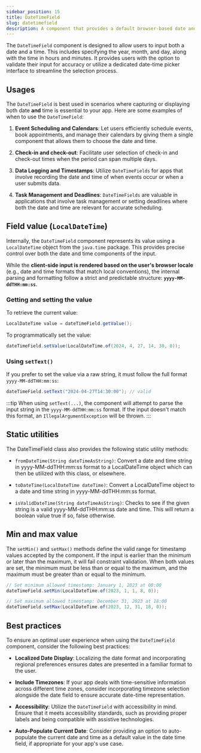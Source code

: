 ```yaml
---
sidebar_position: 15
title: DateTimeField
slug: datetimefield
description: A component that provides a default browser-based date and time picker for selecting both date and time through a single input field.
---
```


<DocChip chip='shadow' />
<DocChip chip='name' label="dwc-field" />
<DocChip chip='since' label='23.02' />
<JavadocLink type="foundation" location="com/webforj/component/field/DateTimeField" top='true'/>

<ParentLink parent="Field" />

The `DateTimeField` component is designed to allow users to input both a date and a time. This includes specifying the year, month, and day, along with the time in hours and minutes. It provides users with the option to validate their input for accuracy or utilize a dedicated date-time picker interface to streamline the selection process.

<ComponentDemo 
path='/webforj/datetimefield?' 
javaE='https://raw.githubusercontent.com/webforj/webforj-documentation/refs/heads/main/src/main/java/com/webforj/samples/views/fields/datetimefield/DateTimeFieldView.java'
/>

## Usages

The `DateTimeField` is best used in scenarios where capturing or displaying both date **and** time is essential to your app. Here are some examples of when to use the `DateTimeField`:

1. **Event Scheduling and Calendars**: Let users efficiently schedule events, book appointments, and manage their calendars by giving them a single component that allows them to choose the date and time.
<!-- vale off -->
2. **Check-in and check-out**: Facilitate user selection of check-in and check-out times when the period can span multiple days.
<!-- vale on -->
3. **Data Logging and Timestamps**: Utilize `DateTimeFields` for apps that involve recording the date and time of when events occur or when a user submits data.

4. **Task Management and Deadlines**: `DateTimeFields` are valuable in applications that involve task management or setting deadlines where both the date and time are relevant for accurate scheduling.

## Field value (`LocalDateTime`)

Internally, the `DateTimeField` component represents its value using a `LocalDateTime` object from the `java.time` package. This provides precise control over both the date and time components of the input.

While the **client-side input is rendered based on the user's browser locale** (e.g., date and time formats that match local conventions), the internal parsing and formatting follow a strict and predictable structure: **`yyyy-MM-ddTHH:mm:ss`**.

### Getting and setting the value

To retrieve the current value:

```java
LocalDateTime value = dateTimeField.getValue();
```

To programmatically set the value:

```java
dateTimeField.setValue(LocalDateTime.of(2024, 4, 27, 14, 30, 0));
```

### Using `setText()`

If you prefer to set the value via a raw string, it must follow the full format `yyyy-MM-ddTHH:mm:ss`:

```java
dateTimeField.setText("2024-04-27T14:30:00"); // valid
```

:::tip
When using `setText(...)`, the component will attempt to parse the input string in the `yyyy-MM-ddTHH:mm:ss` format. If the input doesn't match this format, an `IllegalArgumentException` will be thrown.
:::

## Static utilities 

The DateTimeField class also provides the following static utility methods:

- `fromDateTime(String dateTimeAsString)`: Convert a date and time string in yyyy-MM-ddTHH:mm:ss format to a LocalDateTime object which can then be utilized with this class, or elsewhere.

- `toDateTime(LocalDateTime dateTime)`: Convert a LocalDateTime object to a date and time string in yyyy-MM-ddTHH:mm:ss format.

- `isValidDateTime(String dateTimeAsString)`: Checks to see if the given string is a valid yyyy-MM-ddTHH:mm:ss date and time. This will return a boolean value true if so, false otherwise.

## Min and max value

The `setMin()` and `setMax()` methods define the valid range for timestamp values accepted by the component. If the input is earlier than the minimum or later than the maximum, it will fail constraint validation. When both values are set, the minimum must be less than or equal to the maximum, and the maximum must be greater than or equal to the minimum.

```java
// Set minimum allowed timestamp: January 1, 2023 at 08:00
dateTimeField.setMin(LocalDateTime.of(2023, 1, 1, 8, 0));

// Set maximum allowed timestamp: December 31, 2023 at 18:00
dateTimeField.setMax(LocalDateTime.of(2023, 12, 31, 18, 0));
```

## Best practices

To ensure an optimal user experience when using the `DateTimeField` component, consider the following best practices:

- **Localized Date Display**: Localizing the date format and incorporating regional preferences ensures dates are presented in a familiar format to the user.

- **Include Timezones**: If your app deals with time-sensitive information across different time zones, consider incorporating timezone selection alongside the date field to ensure accurate date-time representation.

- **Accessibility**: Utilize the `DateTimeField` with accessibility in mind. Ensure that it meets accessibility standards, such as providing proper labels and being compatible with assistive technologies.

- **Auto-Populate Current Date**: Consider providing an option to auto-populate the current date and time as a default value in the date time field, if appropriate for your app's use case.